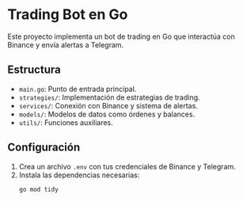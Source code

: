 # Trading Bot en Go

Este proyecto implementa un bot de trading en Go que interactúa con Binance y envía alertas a Telegram.

## Estructura

- `main.go`: Punto de entrada principal.
- `strategies/`: Implementación de estrategias de trading.
- `services/`: Conexión con Binance y sistema de alertas.
- `models/`: Modelos de datos como órdenes y balances.
- `utils/`: Funciones auxiliares.

## Configuración

1. Crea un archivo `.env` con tus credenciales de Binance y Telegram.
2. Instala las dependencias necesarias:
   ```bash
   go mod tidy
